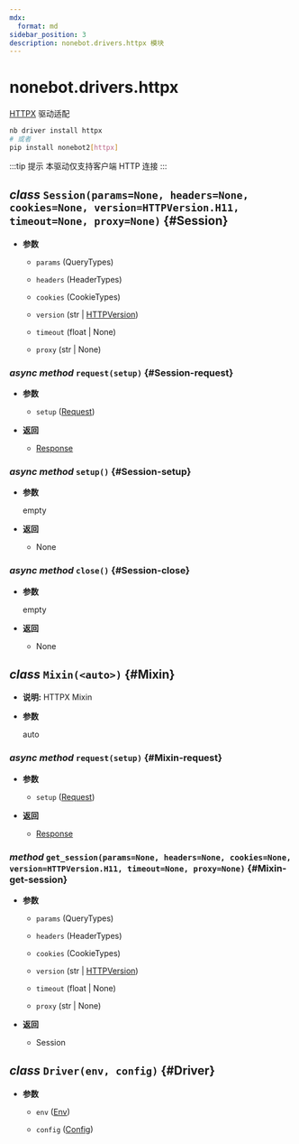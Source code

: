 ```yaml
---
mdx:
  format: md
sidebar_position: 3
description: nonebot.drivers.httpx 模块
---
```


# nonebot.drivers.httpx

[HTTPX](https://www.python-httpx.org/) 驱动适配

```bash
nb driver install httpx
# 或者
pip install nonebot2[httpx]
```

:::tip 提示
本驱动仅支持客户端 HTTP 连接
:::

## _class_ `Session(params=None, headers=None, cookies=None, version=HTTPVersion.H11, timeout=None, proxy=None)` {#Session}

- **参数**
  - `params` (QueryTypes)

  - `headers` (HeaderTypes)

  - `cookies` (CookieTypes)

  - `version` (str | [HTTPVersion](index.md#HTTPVersion))

  - `timeout` (float | None)

  - `proxy` (str | None)

### _async method_ `request(setup)` {#Session-request}

- **参数**
  - `setup` ([Request](index.md#Request))

- **返回**
  - [Response](index.md#Response)

### _async method_ `setup()` {#Session-setup}

- **参数**

  empty

- **返回**
  - None

### _async method_ `close()` {#Session-close}

- **参数**

  empty

- **返回**
  - None

## _class_ `Mixin(<auto>)` {#Mixin}

- **说明:** HTTPX Mixin

- **参数**

  auto

### _async method_ `request(setup)` {#Mixin-request}

- **参数**
  - `setup` ([Request](index.md#Request))

- **返回**
  - [Response](index.md#Response)

### _method_ `get_session(params=None, headers=None, cookies=None, version=HTTPVersion.H11, timeout=None, proxy=None)` {#Mixin-get-session}

- **参数**
  - `params` (QueryTypes)

  - `headers` (HeaderTypes)

  - `cookies` (CookieTypes)

  - `version` (str | [HTTPVersion](index.md#HTTPVersion))

  - `timeout` (float | None)

  - `proxy` (str | None)

- **返回**
  - Session

## _class_ `Driver(env, config)` {#Driver}

- **参数**
  - `env` ([Env](../config.md#Env))

  - `config` ([Config](../config.md#Config))
